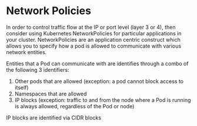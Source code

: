 # Network Policies
In order to control traffic flow at the IP or port level (layer 3 or 4), then consider using Kubernetes 
NetworkPolicies for particular applications in your cluster. NetworkPolicies are an application centric
construct which allows you to specify how a pod is allowed to communicate with various network entities.

Entities that a Pod can communicate with are identifies through a combo of the following 3 identifiers:
1. Other pods that are allowed (exception: a pod cannot block access to itself)
1. Namespaces that are allowed
1. IP blocks (exception: traffic to and from the node where a Pod is running is always allowed, regardless of the Pod or node)

IP blocks are identified via CIDR blocks